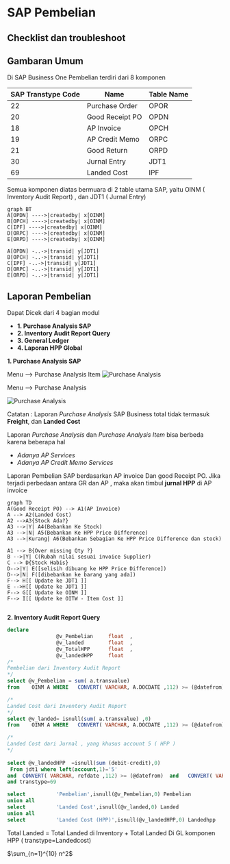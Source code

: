 # SAP Pembelian  
## Checklist dan troubleshoot


## Gambaran Umum

Di SAP Business One Pembelian terdiri dari 8 komponen

|SAP Transtype Code | Name |Table Name |
| ------ | ------| ------|
| 22 | Purchase Order|OPOR|
| 20 | Good Receipt PO|OPDN|
| 18 | AP Invoice|OPCH|
| 19 | AP Credit Memo|ORPC|
| 21 | Good Return|ORPD|
| 30 | Jurnal Entry|JDT1|
| 69 | Landed Cost|IPF|

Semua komponen diatas bermuara di 2 table utama SAP, yaitu OINM ( Inventory Audit Report) , dan JDT1 ( Jurnal Entry)

```mermaid
graph BT
A[OPDN] ---->|createdby| x[OINM]
B[OPCH] ---->|createdby| x[OINM]
C[IPF] ---->|createdby| x[OINM]
D[ORPC] ---->|createdby| x[OINM]
E[ORPD] ---->|createdby| x[OINM]

A[OPDN] -..->|transid| y[JDT1]
B[OPCH] -..->|transid| y[JDT1]
C[IPF] -..->|transid| y[JDT1]
D[ORPC] -..->|transid| y[JDT1]
E[ORPD] -..->|transid| y[JDT1]

```

## Laporan Pembelian 

Dapat Dicek dari 4 bagian modul
* **1. Purchase Analysis SAP**
* **2. Inventory Audit Report Query**
* **3. General Ledger**
* **4. Laporan HPP Global**


**1. Purchase Analysis SAP**

Menu --> Purchase Analysis Item
![Purchase Analysis](https://www.dropbox.com/s/tznp53s7e1n1p5i/PURCHASE%20DATA%20ITEM.png?dl=1)

Menu --> Purchase Analysis  

![Purchase Analysis](https://www.dropbox.com/s/hpcspadwpnxcavv/PURCHASE%20DATA.png?dl=1)


Catatan :
Laporan *Purchase Analysis* SAP Business total tidak termasuk **Freight**, dan **Landed Cost**  

Laporan *Purchase Analysis* dan *Purchase Analysis Item* bisa berbeda karena beberapa hal
* *Adanya AP Services*
* *Adanya AP Credit Memo Services*

Laporan Pembelian SAP berdasarkan AP invoice Dan good Receipt PO. Jika terjadi perbedaan antara GR dan AP , maka akan timbul **jurnal HPP** di AP invoice

```mermaid
graph TD
A(Good Receipt PO) --> A1(AP Invoice)
A --> A2(Landed Cost) 
A2 -->A3{Stock Ada?}
A3 -->|Y| A4(Bebankan Ke Stock)
A3 -->|N| A5(Bebankan Ke HPP Price Difference)
A3 -->|Kurang| A6(Bebankan Sebagian Ke HPP Price Difference dan stock)
 
A1 --> B{Over missing Qty ?}
B -->|Y| C(Rubah nilai sesuai invoice Supplier)
C --> D{Stock Habis}
D-->|Y| E([selisih dibuang ke HPP Price Difference])
D-->|N| F([dibebankan ke barang yang ada])
F--> H[[ Update ke JDT1 ]]
E -->H[[ Update ke JDT1 ]] 
F--> G[[ Update ke OINM ]]
F--> I[[ Update ke OITW - Item Cost ]]


```


**2. Inventory Audit Report Query**

```sql
declare         
			    @v_Pembelian     float	, 
				@v_landed        float	,
				@v_TotalHPP		 float	,
                @v_landedHPP     float
/*
Pembelian dari Inventory Audit Report
*/                
select @v_Pembelian = sum( a.transvalue) 
from    OINM A WHERE   CONVERT( VARCHAR, A.DOCDATE ,112) >= (@datefrom)  and   CONVERT( VARCHAR, A.DOCDATE ,112) <= (@dateto)   AND transtype in (20,19,21,18)

/*
Landed Cost dari Inventory Audit Report
*/                
select @v_landed= isnull(sum( a.transvalue) ,0)
from    OINM A WHERE   CONVERT( VARCHAR, A.DOCDATE ,112) >= (@datefrom)  and   CONVERT( VARCHAR, A.DOCDATE ,112) <= (@dateto)   AND transtype in (69)

/*
Landed Cost dari Jurnal , yang khusus account 5 ( HPP )
*/                
 
select @v_landedHPP  =isnull(sum (debit-credit),0) 
 From jdt1 where left(account,1)='5' 
and  CONVERT( VARCHAR, refdate ,112) >= (@datefrom)  and   CONVERT( VARCHAR,refdate ,112) <= (@dateto) 
and transtype=69

select          'Pembelian',isnull(@v_Pembelian,0) Pembelian 
union all
select          'Landed Cost',isnull(@v_landed,0) Landed  
union all
select          'Landed Cost (HPP)',isnull(@v_landedHPP,0) Landedhpp  
```

Total Landed = Total Landed di Inventory + Total Landed Di GL komponen HPP ( transtype=Landedcost)

$\sum_{n=1}^{10} n^2$
<!--stackedit_data:
eyJoaXN0b3J5IjpbMTU1MTY0ODg1NSwtMzE4NzMwMzQsMTc3ND
EwODc5NywtMTAyOTE4OTI5OSwtNTkxNTc5MjgzLC0xNTg1NjQy
NDQ1LDQ3NDk5NDY2NCwtMjU3NzcwOTQ4LDEyMTc4OTEyMywyMD
kzNjY5ODE5LC03MjEyMTU2MTEsLTQwNTk0MDc4OCwtMTA4NTE1
MTYzMSwtMTY5MjA4NTUzM119
-->